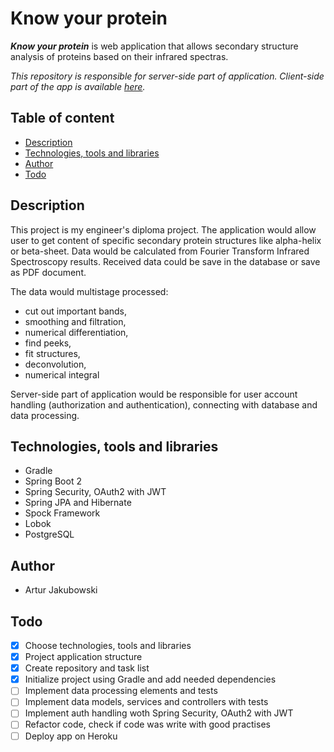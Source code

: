 # Know your protein

***Know your protein*** is web application that allows secondary structure analysis of proteins based on their infrared spectras.

*This repository is responsible for server-side part of application. Client-side part of the app is available [here](https://github.com/jakubowski1005/know-your-protein-client).*


## Table of content

- [Description](#description)
- [Technologies, tools and libraries](#technologies-tools-and-libraries)
- [Author](#author)
- [Todo](#todo)

## Description

This project is my engineer's diploma project. The application would allow user to get content of specific secondary protein structures like alpha-helix or beta-sheet. Data would be calculated from Fourier Transform Infrared Spectroscopy results. Received data could be save in the database or save as PDF document.

The data would multistage processed:
- cut out important bands,
- smoothing and filtration,
- numerical differentiation,
- find peeks,
- fit structures,
- deconvolution,
- numerical integral

Server-side part of application would be responsible for user account handling (authorization and authentication), connecting with database and data processing.


## Technologies, tools and libraries ##

- Gradle 
- Spring Boot 2
- Spring Security, OAuth2 with JWT
- Spring JPA and Hibernate
- Spock Framework
- Lobok
- PostgreSQL

## Author

- Artur Jakubowski

## Todo

- [X] Choose technologies, tools and libraries
- [X] Project application structure
- [X] Create repository and task list
- [X] Initialize project using Gradle and add needed dependencies
- [ ] Implement data processing elements and tests
- [ ] Implement data models, services and controllers with tests
- [ ] Implement auth handling woth Spring Security, OAuth2 with JWT
- [ ] Refactor code, check if code was write with good practises
- [ ] Deploy app on Heroku
